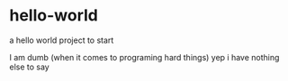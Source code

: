 # hello-world
a hello world project to start

I am dumb (when it comes to programing hard things)
yep i have nothing else to say
